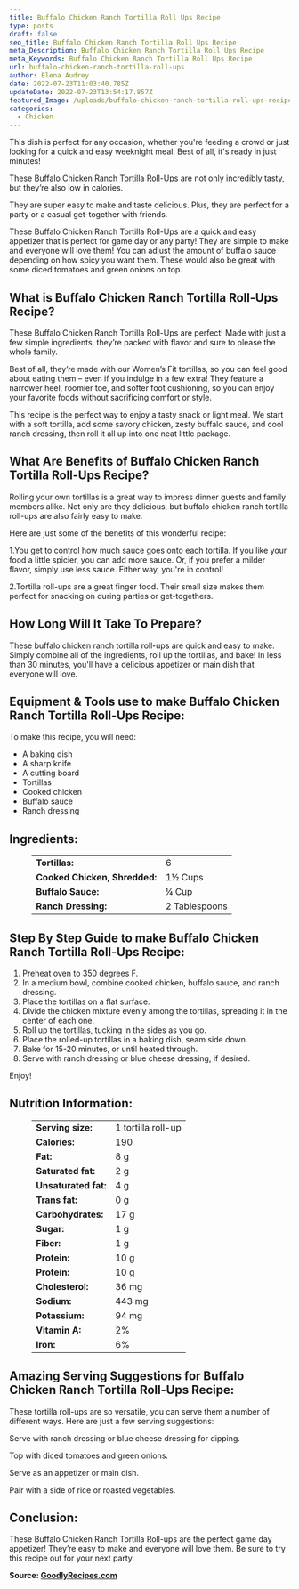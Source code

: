 ```yaml
---
title: Buffalo Chicken Ranch Tortilla Roll Ups Recipe
type: posts
draft: false
seo_title: Buffalo Chicken Ranch Tortilla Roll Ups Recipe
meta_Description: Buffalo Chicken Ranch Tortilla Roll Ups Recipe
meta_Keywords: Buffalo Chicken Ranch Tortilla Roll Ups Recipe
url: buffalo-chicken-ranch-tortilla-roll-ups
author: Elena Audrey
date: 2022-07-23T11:03:40.785Z
updateDate: 2022-07-23T13:54:17.857Z
featured_Image: /uploads/buffalo-chicken-ranch-tortilla-roll-ups-recipe.webp
categories:
  - Chicken
---
```

This dish is perfect for any occasion, whether you're feeding a crowd or just looking for a quick and easy weeknight meal. Best of all, it's ready in just minutes!

These [Buffalo Chicken Ranch Tortilla Roll-Ups](https://goodlyrecipes.com/buffalo-chicken-ranch-tortilla-roll-ups/) are not only incredibly tasty, but they’re also low in calories.

They are super easy to make and taste delicious. Plus, they are perfect for a party or a casual get-together with friends.

These Buffalo Chicken Ranch Tortilla Roll-Ups are a quick and easy appetizer that is perfect for game day or any party! They are simple to make and everyone will love them! You can adjust the amount of buffalo sauce depending on how spicy you want them. These would also be great with some diced tomatoes and green onions on top.

## **What is Buffalo Chicken Ranch Tortilla Roll-Ups Recipe?**

These Buffalo Chicken Ranch Tortilla Roll-Ups are perfect! Made with just a few simple ingredients, they’re packed with flavor and sure to please the whole family.

Best of all, they’re made with our Women’s Fit tortillas, so you can feel good about eating them – even if you indulge in a few extra! They feature a narrower heel, roomier toe, and softer foot cushioning, so you can enjoy your favorite foods without sacrificing comfort or style.

This recipe is the perfect way to enjoy a tasty snack or light meal. We start with a soft tortilla, add some savory chicken, zesty buffalo sauce, and cool ranch dressing, then roll it all up into one neat little package. 

## **What Are Benefits of Buffalo Chicken Ranch Tortilla Roll-Ups Recipe?**

Rolling your own tortillas is a great way to impress dinner guests and family members alike. Not only are they delicious, but buffalo chicken ranch tortilla roll-ups are also fairly easy to make. 

Here are just some of the benefits of this wonderful recipe: 

1.You get to control how much sauce goes onto each tortilla. If you like your food a little spicier, you can add more sauce. Or, if you prefer a milder flavor, simply use less sauce. Either way, you're in control!

2.Tortilla roll-ups are a great finger food. Their small size makes them perfect for snacking on during parties or get-togethers.

## **How Long Will It Take To Prepare?**

These buffalo chicken ranch tortilla roll-ups are quick and easy to make. Simply combine all of the ingredients, roll up the tortillas, and bake! In less than 30 minutes, you'll have a delicious appetizer or main dish that everyone will love.

## Equipment & Tools use to make Buffalo Chicken Ranch Tortilla Roll-Ups Recipe:

To make this recipe, you will need:

* A baking dish
* A sharp knife
* A cutting board
* Tortillas
* Cooked chicken
* Buffalo sauce
* Ranch dressing

## **Ingredients:**

<figure class="wp-block-table is-style-stripes">
  <table>
    <tbody>
      <tr>
        <td>
          <strong>Tortillas:</strong>
        </td>
        <td>6 </td>
      </tr>
      <tr>
        <td>
          <strong>Cooked Chicken, Shredded:</strong>
        </td>
        <td>1½ Cups</td>
      </tr>
      <tr>
        <td>
          <strong>Buffalo Sauce:</strong>
        </td>
        <td>¼ Cup<tr>
        <td>
          <strong>Ranch Dressing:</strong>
        </td>
        <td>2 Tablespoons</td>
     </tr>
    </tbody>
  </table>
</figure>

## **Step By Step Guide to make Buffalo Chicken Ranch Tortilla Roll-Ups Recipe:**

1. Preheat oven to 350 degrees F.
2. In a medium bowl, combine cooked chicken, buffalo sauce, and ranch dressing.
3. Place the tortillas on a flat surface.
4. Divide the chicken mixture evenly among the tortillas, spreading it in the center of each one.
5. Roll up the tortillas, tucking in the sides as you go.
6. Place the rolled-up tortillas in a baking dish, seam side down.
7. Bake for 15-20 minutes, or until heated through.
8. Serve with ranch dressing or blue cheese dressing, if desired.

Enjoy!

## **Nutrition Information:**

<figure class="wp-block-table is-style-stripes">
  <table> 
    <tbody>
<tr>
        <td>
          <strong>Serving size:</strong>
        </td>
        <td>1 tortilla roll-up</td>
      </tr>
      <tr>
        <td>
          <strong>Calories:</strong>
        </td>
        <td>190</td>
      </tr>
      <tr>
        <td>
          <strong>Fat:</strong>
        </td>
        <td>8 g<tr>
        <td>
          <strong>Saturated fat:</strong>
        </td>
        <td>2 g</td>
      </tr>
<tr>
        <td>
          <strong>Unsaturated fat:</strong>
        </td>
        <td>4 g</td>
      </tr>
<tr>
        <td>
          <strong>Trans fat:</strong>
        </td>
        <td>0 g</td>
     </tr>
<tr>
        <td>
          <strong>Carbohydrates:</strong>
        </td>
        <td>17 g</td>
     </tr>
<tr>
        <td>
          <strong>Sugar:</strong>
        </td>
        <td>1 g</td>
     </tr>
<tr>
        <td>
          <strong>Fiber:</strong>
        </td>
        <td>1 g</td>
     </tr>
<tr>
        <td>
          <strong>Protein:</strong>
        </td>
        <td>10 g</td>
     </tr>
<tr>
        <td>
          <strong>Protein:</strong>
        </td>
        <td>10 g</td>
     </tr>
<tr>
        <td>
          <strong>Cholesterol:</strong>
        </td>
        <td>36 mg</td>
     </tr>
<tr>
        <td>
          <strong>Sodium:</strong>
        </td>
        <td>443 mg</td>
     </tr>
<tr>
        <td>
          <strong>Potassium:</strong>
        </td>
        <td>94 mg</td>
     </tr>
<tr>
        <td>
          <strong>Vitamin A:</strong>
        </td>
        <td>2%</td>
     </tr>
<tr>
        <td>
          <strong>Iron:</strong>
        </td>
        <td>6%</td>
     </tr>
    </tbody>
  </table>
</figure>

## **Amazing Serving Suggestions for Buffalo Chicken Ranch Tortilla Roll-Ups Recipe:**

These tortilla roll-ups are so versatile, you can serve them a number of different ways. Here are just a few serving suggestions:

Serve with ranch dressing or blue cheese dressing for dipping.

Top with diced tomatoes and green onions.

Serve as an appetizer or main dish.

Pair with a side of rice or roasted vegetables.

## **Conclusion:**

These Buffalo Chicken Ranch Tortilla Roll-ups are the perfect game day appetizer! They’re easy to make and everyone will love them. Be sure to try this recipe out for your next party.

**Source: <a href="https://goodlyrecipes.com/" target="_blank" rel="noopener">GoodlyRecipes.com</a>**